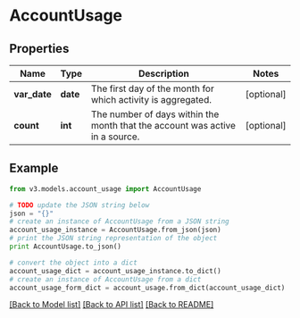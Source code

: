 # AccountUsage


## Properties
Name | Type | Description | Notes
------------ | ------------- | ------------- | -------------
**var_date** | **date** | The first day of the month for which activity is aggregated. | [optional] 
**count** | **int** | The number of days within the month that the account was active in a source. | [optional] 

## Example

```python
from v3.models.account_usage import AccountUsage

# TODO update the JSON string below
json = "{}"
# create an instance of AccountUsage from a JSON string
account_usage_instance = AccountUsage.from_json(json)
# print the JSON string representation of the object
print AccountUsage.to_json()

# convert the object into a dict
account_usage_dict = account_usage_instance.to_dict()
# create an instance of AccountUsage from a dict
account_usage_form_dict = account_usage.from_dict(account_usage_dict)
```
[[Back to Model list]](../README.md#documentation-for-models) [[Back to API list]](../README.md#documentation-for-api-endpoints) [[Back to README]](../README.md)


